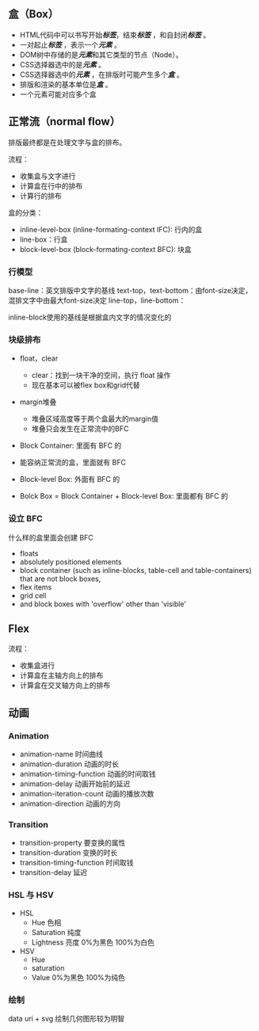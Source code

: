 ## 盒（Box）

- HTML代码中可以书写开始***标签***，结束***标签*** ，和自封闭***标签*** 。
- 一对起止***标签*** ，表示一个***元素*** 。
- DOM树中存储的是***元素***和其它类型的节点（Node）。
- CSS选择器选中的是***元素*** 。
- CSS选择器选中的***元素*** ，在排版时可能产生多个***盒*** 。
- 排版和渲染的基本单位是***盒*** 。
- 一个元素可能对应多个盒

## 正常流（normal flow）
排版最终都是在处理文字与盒的排布。

流程：
- 收集盒与文字进行
- 计算盒在行中的排布
- 计算行的排布

盒的分类：
- inline-level-box (inline-formating-context IFC): 行内的盒
- line-box：行盒
- block-level-box (block-formating-context BFC): 块盒

### 行模型
base-line：英文排版中文字的基线
text-top，text-bottom：由font-size决定，混排文字中由最大font-size决定
line-top，line-bottom：

inline-block使用的基线是根据盒内文字的情况变化的

### 块级排布
- float，clear 
  - clear：找到一块干净的空间，执行 float 操作
  - 现在基本可以被flex box和grid代替

- margin堆叠
  - 堆叠区域高度等于两个盒最大的margin值
  - 堆叠只会发生在正常流中的BFC

-  Block Container: 里面有 BFC 的
  -  能容纳正常流的盒，里面就有 BFC
-  Block-level Box: 外面有 BFC 的
-  Bolck Box = Block Container + Block-level Box: 里面都有 BFC 的

### 设立 BFC

什么样的盒里面会创建 BFC

-  floats
-  absolutely positioned elements
-  block container (such as inline-blocks, table-cell and table-containers) that are not block boxes,
  -  flex items
  -  grid cell
- and block boxes with 'overflow' other than 'visible'

## Flex
流程：
- 收集盒进行
- 计算盒在主轴方向上的排布
- 计算盒在交叉轴方向上的排布

## 动画
### Animation
- animation-name 时间曲线
- animation-duration 动画的时长
- animation-timing-function 动画的时间取钱
- animation-delay 动画开始前的延迟
- animation-iteration-count 动画的播放次数
- animation-direction 动画的方向

### Transition
- transition-property 要变换的属性
- transition-duration 变换的时长
- transition-timing-function 时间取钱
- transition-delay 延迟

### HSL 与 HSV

- HSL
  - Hue 色相
  - Saturation 纯度
  - Lightness 亮度 0%为黑色 100%为白色
- HSV
  - Hue
  - saturation
  - Value 0%为黑色 100%为纯色

### 绘制
data uri + svg 绘制几何图形较为明智